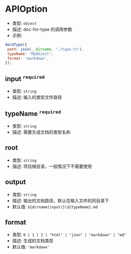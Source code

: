 # APIOption

*   类型: `object`
*   描述: doc-for-type 的调用参数
*   示例:

```js
doc4Type({
 path: join(__dirname, "./type.ts"),
 typeName: "MyObject",
 format: 'markdown',
}); 
```

## input <sup>`required`</sup>

*   类型: `string`
*   描述: 输入的类型文件路径

## typeName <sup>`required`</sup>

*   类型: `string`
*   描述: 需要生成文档的类型名称

## root

*   类型: `string`
*   描述: 项目根目录，一般情况下不需要使用

## output

*   类型: `string`
*   描述: 输出的文档路径，默认在输入文件的同目录下
*   默认值: `${dirname(input)}\${typeName}.md`

## format

*   类型: `0 | 1 | 2 | "html" | "json" | "markdown" | "md"`
*   描述: 生成的文档类型
*   默认值: `'markdown'`
